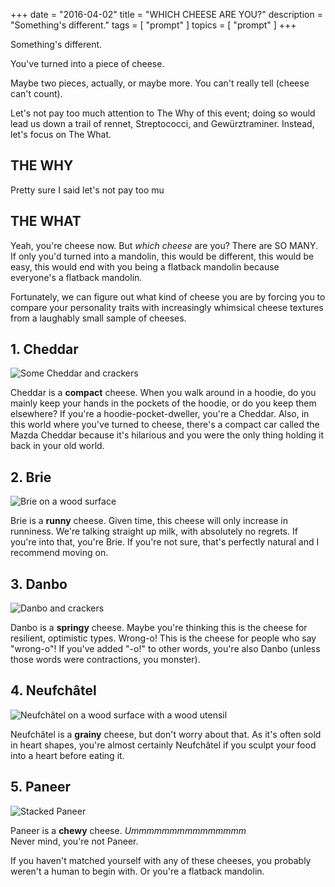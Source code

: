 +++
date        = "2016-04-02"
title       = "WHICH CHEESE ARE YOU?"
description = "Something's different."
tags        = [ "prompt" ]
topics      = [ "prompt" ]
+++

Something's different.

You've turned into a piece of cheese.

Maybe two pieces, actually, or maybe more. You can't really tell (cheese can't count).

Let's not pay too much attention to The Why of this event; doing so would lead us down a trail of rennet, Streptococci, and Gewürztraminer. Instead, let's focus on The What.


## THE WHY
Pretty sure I said let's not pay too mu

## THE WHAT

Yeah, you're cheese now. But *which cheese* are you? There are SO MANY. If only you'd turned into a mandolin, this would be different, this would be easy, this would end with you being a flatback mandolin because everyone's a flatback mandolin.

Fortunately, we can figure out what kind of cheese you are by forcing you to compare your personality traits with increasingly whimsical cheese textures from a laughably small sample of cheeses.

## 1. Cheddar
<img src="/img/cheese/cheddar.jpg" alt="Some Cheddar and crackers" title="Aw yeah Cheddar">

Cheddar is a **compact** cheese. When you walk around in a hoodie, do you mainly keep your hands in the pockets of the hoodie, or do you keep them elsewhere? If you're a hoodie-pocket-dweller, you're a Cheddar. Also, in this world where you've turned to cheese, there's a compact car called the Mazda Cheddar because it's hilarious and you were the only thing holding it back in your old world.

## 2. Brie
<img src="/img/cheese/brie.jpg" alt="Brie on a wood surface" title="Mmm mmm Brie">

Brie is a **runny** cheese.  Given time, this cheese will only increase in runniness. We're talking straight up milk, with absolutely no regrets. If you're into that, you're Brie. If you're not sure, that's perfectly natural and I recommend moving on.

## 3. Danbo
<img src="/img/cheese/danbo.jpg" alt="Danbo and crackers" title="Yum, Danbo">

Danbo is a **springy** cheese. Maybe you're thinking this is the cheese for resilient, optimistic types. Wrong-o! This is the cheese for people who say "wrong-o"! If you've added "-o!" to other words, you're also Danbo (unless those words were contractions, you monster).

## 4. Neufchâtel
<img src="/img/cheese/neuf.jpg" alt="Neufchâtel on a wood surface with a wood utensil" title="Woohoo, Neufchâtel | Attribution: Mumumío [CC BY 2.0 (http://creativecommons.org/licenses/by/2.0)], via Wikimedia Commons">

Neufchâtel is a **grainy** cheese, but don't worry about that. As it's often sold in heart shapes, you're almost certainly Neufchâtel if you sculpt your food into a heart before eating it.

## 5. Paneer
<img src="/img/cheese/paneer.jpg" alt="Stacked Paneer" title="Sweeeeet, Paneer | Attribution: By fugzu (Flickr: paneer) [CC BY 2.0 (http://creativecommons.org/licenses/by/2.0)], via Wikimedia Commons">

Paneer is a **chewy** cheese.
*Ummmmmmmmmmmmmmm*  
Never mind, you're not Paneer.

If you haven't matched yourself with any of these cheeses, you probably weren't a human to begin with. Or you're a flatback mandolin.

